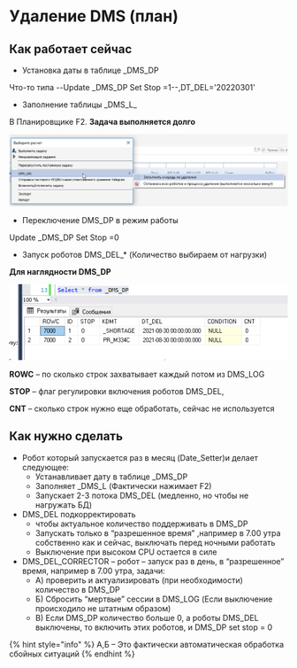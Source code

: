 # Удаление DMS (план)

## **Как работает сейчас**

* Установка даты в таблице \_DMS\_DP

Что-то типа --Update \_DMS\_DP Set Stop =1--,DT\_DEL='20220301'

* Заполнение таблицы \_DMS\_L\_

В Планировщике F2. **Задача выполняется долго**&#x20;

![](<../../.gitbook/assets/image (1035).png>)

* Переключение DMS\_DP в режим работы

Update \_DMS\_DP Set Stop =0

* Запуск роботов DMS\_DEL\_\* (Количество выбираем от нагрузки)

**Для наглядности DMS\_DP**

![](<../../.gitbook/assets/0 (35)>)

**ROWC** – по сколько строк захватывает каждый потом из DMS\_LOG

**STOP** – флаг регулировки включения роботов DMS\_DEL,

**CNT** – сколько строк нужно еще обработать, сейчас не используется

## **Как нужно сделать**

* Робот который запускается раз в месяц (Date\_Setter)и делает следующее:
  * Устанавливает дату в таблице \_DMS\_DP
  * Заполняет \_DMS\_L (Фактически нажимает F2)
  * Запускает 2-3 потока DMS\_DEL (медленно, но чтобы не нагружать БД)
* DMS\_DEL подкорректировать
  * чтобы актуальное количество поддерживать в DMS\_DP
  * Запускать только в “разрешенное время” ,например в 7.00 утра собственно как и сейчас, выключать перед ночными работать
  * Выключение при высоком CPU остается в силе
* DMS\_DEL\_CORRECTOR – робот – запуск раз в день, в “разрешенное” время, например в 7.00 утра, задачи:
  * А) проверить и актуализировать (при необходимости) количество в DMS\_DP
  * Б) Сбросить “мертвые”  сессии в DMS\_LOG (Если выключение происходило не штатным образом)
  * В) Если DMS\_DP количество больше 0, а роботы DMS\_DEL выключены, то включить этих роботов, и DMS\_DP set stop = 0

{% hint style="info" %}
А,Б – Это фактически автоматическая обработка сбойных ситуаций
{% endhint %}
